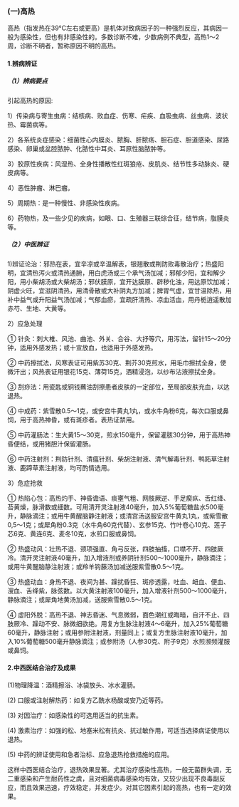 ### (一)高热

高热（指发热在39°C左右或更高）是机体对致病因子的一种强烈反应，其病因一般为感染性，但也有非感染性的。多数诊断不难，少数病例不典型，高热1〜2周，诊断不明者，暂称原因不明的高热。

#### 1.辨病辨证

##### （1）辨病要点

引起高热的原因:

1）传染病与寄生虫病：结核病、败血症、伤寒、疟疾、血吸虫病、丝虫病、波状热、霉菌病等。

2）各系统炎症感染：细菌性心内膜炎、脓胸、肝脓疡、胆石症、胆道感染、尿路感染、卵巢或盆腔脓肿、化脓性中耳炎、耳原性脑脓肿等。

3）胶原性疾病：风湿热、全身性播散性红斑狼疮、皮肌炎、结节性多动脉炎、硬皮病等。

4）恶性肿瘤、淋巴瘤。

5）周期热：是一种慢性、非感染性疾病。

6）药物热，及一些少见的疾病，如眼、口、生殖器三联综合征，结节病，脂膜炎等。

##### （2）中医辨证

1)辨证论治：邪热在表，宜辛凉或辛温解表，银翘散或荆防败毒散治疗；热盛阳明，宜清热泻火或清热通腑，用白虎汤或三个承气汤加减；邪郁少阳，宜和解少阳，用小柴胡汤或大柴胡汤；邪伏膜原，宜开达膜原、辟秽化浊，用达原饮加减；阴虚火旺，宜滋阴清热，用清骨散或大补阴丸方加减；脾胃气虚，宜甘温除热，用补中益气或升阳益气汤加减；气郁血瘀，宜疏肝清热、凉血活血，用丹栀逍遥散加赤芍、生地、大黄等。

2）应急处理

①  针灸：刺大椎、风池、曲池、外关、合谷、大抒等穴，用泻法，留针15〜20分钟，适用外感发热；或十宣放血，也适用于外感发热。

②  中药擦拭法，风寒表证可用紫苏30克、荆芥30克煎水，用毛巾擦拭全身，使微汗出；风热表证用银花15克、薄荷15克，酒精浸泡，以纱布沾液擦拭全身。

③  刮痧法：用瓷匙或铜钱蘸油刮擦患者皮肤的一定部位，至局部皮肤充血，以达退热。

④  中成药：紫雪散0.5〜1克，或安宫牛黄丸1丸，或水牛角粉6克，每次口服或鼻饲，用于高热神昏，或有斑疹者。表热证禁用。

⑤  中药灌肠法：生大黄15〜30克，煎水150毫升，保留灌胲30分钟，用于高热神昏便结，或用猪胆汁保留灌肠。

⑥  中药注射剂：荆防针剂、清瘟针剂、柴胡注射液、清气解毒针剂、鸭跖草注射液、鹿蹄草素注射液，均可酌情选用。

3）危症抢救

① 热陷心包：高热灼手、神昏谵语、痰壅气粗、网肢厥逆、手足瘈疭、舌红绛、苔黄燥，脉滑数或细数。可用清开灵注射液40毫升，加入5%葡萄糖盐水500毫升，静脉滴注；或用牛黄醒脑静注射液；或清宫汤送服安宫牛黄丸1丸，或紫雪散0,5〜1克；或犀角粉0.3克（水牛角60克代替）、玄参15克、竹叶卷心10克、莲子 芯6克、黄连6克、麦冬10克，水煎口服或鼻饲。

② 热盛动风：壮热不退、颈项强直、角弓反张，四肢抽搐，口噤不开、四肢厥冷。清开灵注射液40毫升，加入增液剂或养阴针剂500〜1000毫升，静脉滴注；或用牛黄醒脑静注射液；或羚羊钩藤汤加减送服紫雪散0.5〜1克。

③ 热盛动血：身热不退、夜间为甚、躁扰昏狂、斑疹透露，吐血、衄血、便血、溲血、舌绛紫，脉弦数。以大黄注射液100毫升，加入增液针剂500〜1000毫升，静脉滴注；或犀角地黄汤加减，送服紫雪散0.5〜1克。

④ 虚阳外脱：高热不退、神志昏迷、气息微弱，面色潮红或晦暗，自汗不止、四肢厥冷、躁动不安、脉微细欲绝。用复方生脉注射液4〜6毫升，加入25%葡萄糖60毫升，静脉注射；或用参附注射液，剂量同上；或复方生脉注射液10毫升，加入10%葡萄糖500毫升静脉滴注；或参附汤（人参30克、附子9克）水煎濒频灌服或鼻饲。

#### 2.中西医结合治疗及成果

(1)物理降温：酒精擦浴、冰袋放头、冰水灌肠。

(2) 口服或注射解热药：如复方乙酰水杨酸或安乃近等药。

(3) 对因治疗：如感染性的可选用适当的抗生素。

(4) 激素治疗：如强的松、地塞米松有抗炎、抗过敏作用，可适当选择病证使用以退热。

(5) 中药的辨证使用和急者治标、应急退热抢救措施的应用。

这样中西医结合治疗，退热效果显著。尤其治疗感染性高热，一般无菌群失调，无二重感染和产生耐药性之虞，且对细菌病毒感染均有效，又较少出现不良毒副反应，而且效果迅速，疗效稳定，并发症少。对其它因素引起的高热，也有一定的效果。